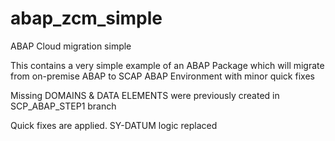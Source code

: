 # abap_zcm_simple
ABAP Cloud migration simple


This contains a very simple example of an ABAP Package which will migrate from on-premise ABAP   to SCAP ABAP Environment with minor quick fixes

Missing DOMAINS & DATA ELEMENTS were previously created in SCP_ABAP_STEP1  branch

Quick fixes are applied.
SY-DATUM  logic replaced
